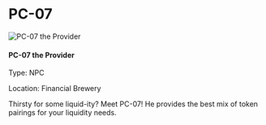 # PC-07

![PC-07 the Provider](../.gitbook/assets/character\_frame\_pc07.png)

#### PC-07 the Provider

Type: NPC

Location: Financial Brewery

Thirsty for some liquid-ity? Meet PC-07! He provides the best mix of token pairings for your liquidity needs.
